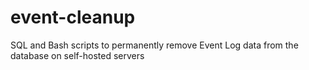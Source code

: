 # event-cleanup
SQL and Bash scripts to permanently remove Event Log data from the database on self-hosted servers
